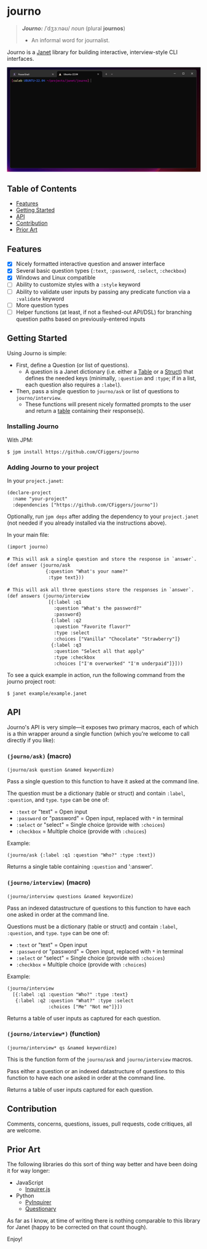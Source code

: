 # journo

> ***Journo:*** /ˈdʒɜːnəʊ/ *noun* (plural **journos**)
> - An informal word for journalist.

Journo is a [Janet](https://www.janet-lang.org) library for building interactive, interview-style CLI interfaces.

![Alt text](media/journo-demo_2023-12-14.gif)

## Table of Contents
 - [Features](#features)
 - [Getting Started](#getting-started)
 - [API](#api)
 - [Contribution](#contribution)
 - [Prior Art](#prior-art)

## Features

- [x] Nicely formatted interactive question and answer interface
- [x] Several basic question types (`:text`, `:password`, `:select`, `:checkbox`)
- [x] Windows and Linux compatible
- [ ] Ability to customize styles with a `:style` keyword
- [ ] Ability to validate user inputs by passing any predicate function via a `:validate` keyword
- [ ] More question types 
- [ ] Helper functions (at least, if not a fleshed-out API/DSL) for branching question paths based on previously-entered inputs

## Getting Started 

Using Journo is simple: 

- First, define a Question (or list of questions). 
  - A question is a Janet dictionary (i.e. either a [Table](https://janet-lang.org/docs/data_structures/tables.html) or a [Struct](https://janet-lang.org/docs/data_structures/structs.html)) that defines the needed keys (minimally, `:question` and `:type`; if in a list, each question also requires a `:label`).
- Then, pass a single question to `journo/ask` or list of questions to `journo/interview`.
  - These functions will present nicely formatted prompts to the user and return a [table](https://janet-lang.org/docs/data_structures/tables.html) containing their response(s). 

### Installing Journo

With JPM:

```console
$ jpm install https://github.com/CFiggers/journo
```

### Adding Journo to your project

In your `project.janet`:

```janet
(declare-project
  :name "your-project"
  :dependencies ["https://github.com/CFiggers/journo"])
```

Optionally, run `jpm deps` after adding the dependency to your `project.janet` (not needed if you already installed via the instructions above).

In your main file:

```janet
(import journo)

# This will ask a single question and store the response in `answer`.
(def answer (journo/ask 
              {:question "What's your name?"
               :type text}))

# This will ask all three questions store the responses in `answer`.
(def answers (journo/interview
               [{:label :q1
                 :question "What's the password?"
                 :password}
                {:label :q2
                 :question "Favorite flavor?"
                 :type :select
                 :choices ["Vanilla" "Chocolate" "Strawberry"]}
                {:label :q3
                 :question "Select all that apply"
                 :type :checkbox
                 :choices ["I'm overworked" "I'm underpaid"]}]))
```

To see a quick example in action, run the following command from the journo project root:

```console
$ janet example/example.janet
```

## API

Journo's API is very simple—it exposes two primary macros, each of which is a thin wrapper around a single function (which you're welcome to call directly if you like):

### `(journo/ask)` (macro)

`(journo/ask question &named keywordize)`

Pass a single question to this function to have it asked at the command line. 
  
The question must be a dictionary (table or struct) and contain `:label`, `:question`, and `type`. `type` can be one of:
  
 - `:text` or "text" = Open input
 - `:password` or "password" = Open input, replaced with `*` in terminal
 - `:select` or "select" = Single choice (provide with `:choices`)
 - `:checkbox` = Multiple choice (provide with `:choices`)
  
Example: 

```
(journo/ask {:label :q1 :question "Who?" :type :text})
```
       
Returns a single table containing `:question` and ':answer'.

### `(journo/interview)` (macro)

`(journo/interview questions &named keywordize)`

Pass an indexed datastructure of questions to this function to have each one asked in order at the command line. 

Questions must be a dictionary (table or struct) and contain `:label`, `:question`, and `type`. `type` can be one of:

 - `:text` or "text" = Open input
 - `:password` or "password" = Open input, replaced with `*` in terminal
 - `:select` or "select" = Single choice (provide with `:choices`)
 - `:checkbox` = Multiple choice (provide with `:choices`)
  
Example: 
  
```
(journo/interview 
  [{:label :q1 :question "Who?" :type :text} 
   {:label :q2 :question "What?" :type :select 
               :choices ["Me" "Not me"]}])
```
       
Returns a table of user inputs as captured for each question.

### `(journo/interview*)` (function)

`(journo/interview* qs &named keywordize)`

This is the function form of the `journo/ask` and `journo/interview` macros.

Pass either a question or an indexed datastructure of questions to this function to have each one asked in order at the command line. 

Returns a table of user inputs captured for each question.

## Contribution

Comments, concerns, questions, issues, pull requests, code critiques, all are welcome.

## Prior Art

The following libraries do this sort of thing way better and have been doing it for way longer:

- JavaScript
  - [Inquirer.js](https://github.com/SBoudrias/Inquirer.js) 
- Python
  - [PyInquirer](https://github.com/CITGuru/PyInquirer) 
  - [Questionary](https://github.com/tmbo/questionary)

As far as I know, at time of writing there is nothing comparable to this library for Janet (happy to be corrected on that count though).

Enjoy!
